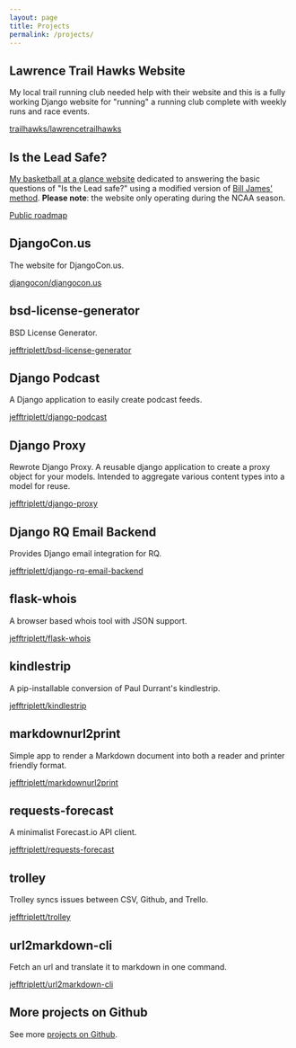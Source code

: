 ```yaml
---
layout: page
title: Projects
permalink: /projects/
---
```


## Lawrence Trail Hawks Website

My local trail running club needed help with their website and this is a fully working Django website for "running" a running club complete with weekly runs and race events.

[trailhawks/lawrencetrailhawks](https://github.com/trailhawks/lawrencetrailhawks)

## Is the Lead Safe?

[My basketball at a glance website][1] dedicated to answering the basic questions of "Is the Lead safe?" using a modified version of [Bill James' method][2]. **Please note**: the website only operating during the NCAA season.

[Public roadmap](https://trello.com/b/AdBKPdGb)

[2]: http://www.slate.com/articles/sports/sports_nut/2008/03/the_lead_is_safe.html
[1]: http://www.istheleadsafe.com/


## DjangoCon.us

The website for DjangoCon.us.

[djangocon/djangocon.us](https://github.com/djangocon/djangocon.us)

## bsd-license-generator

BSD License Generator.

[jefftriplett/bsd-license-generator](https://github.com/jefftriplett/bsd-license-generator)

## Django Podcast

A Django application to easily create podcast feeds.

[jefftriplett/django-podcast](https://github.com/jefftriplett/django-podcast)

## Django Proxy

Rewrote Django Proxy. A reusable django application to create a proxy object for your models. Intended to aggregate various content types into a model for reuse.

[jefftriplett/django-proxy](https://github.com/jefftriplett/django-proxy)

## Django RQ Email Backend

Provides Django email integration for RQ.

[jefftriplett/django-rq-email-backend](https://github.com/jefftriplett/django-rq-email-backend)

## flask-whois

A browser based whois tool with JSON support.

[jefftriplett/flask-whois](https://github.com/jefftriplett/flask-whois)

## kindlestrip

A pip-installable conversion of Paul Durrant's kindlestrip.

[jefftriplett/kindlestrip](https://github.com/jefftriplett/kindlestrip)

## markdownurl2print

Simple app to render a Markdown document into both a reader and printer friendly format.

[jefftriplett/markdownurl2print](https://github.com/jefftriplett/markdownurl2print)

## requests-forecast

A minimalist Forecast.io API client.

[jefftriplett/requests-forecast](https://github.com/jefftriplett/requests-forecast)

## trolley

Trolley syncs issues between CSV, Github, and Trello.

[jefftriplett/trolley](https://github.com/jefftriplett/trolley)

## url2markdown-cli

Fetch an url and translate it to markdown in one command.

[jefftriplett/url2markdown-cli](https://github.com/jefftriplett/url2markdown-cli)

## More projects on Github

See more [projects on Github](https://github.com/jefftriplett).
